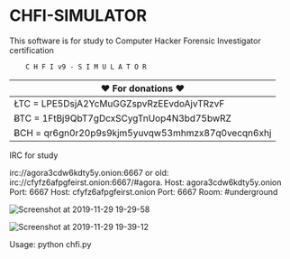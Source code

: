 # CHFI-SIMULATOR
This software is for study to Computer Hacker Forensic Investigator certification

        C H F I v9 - S I M U L A T O R

♥ For donations ♥  |
------------------ |
ŁTC = LPE5DsjA2YcMuGGZspvRzEEvdoAjvTRzvF  |
ɃTC = 1FtBj9QbT7gDcxSCygTnUop4N3bd75bwRZ  |
ɃCH = qr6gn0r20p9s9kjm5yuvqw53mhmzx87q0vecqn6xhj |

IRC for study

irc://agora3cdw6kdty5y.onion:6667 or old: irc://cfyfz6afpgfeirst.onion:6667/#agora.
Host: agora3cdw6kdty5y.onion Port: 6667
Host: cfyfz6afpgfeirst.onion Port: 6667
Room: #underground

![Screenshot at 2019-11-29 19-29-58](https://user-images.githubusercontent.com/31081984/69891904-9b34af80-12c5-11ea-88d2-ca056a6e2d8a.png)


![Screenshot at 2019-11-29 19-39-12](https://user-images.githubusercontent.com/31081984/69892032-e7ccba80-12c6-11ea-994f-35b9c9757bf6.png)
 
Usage: python chfi.py
